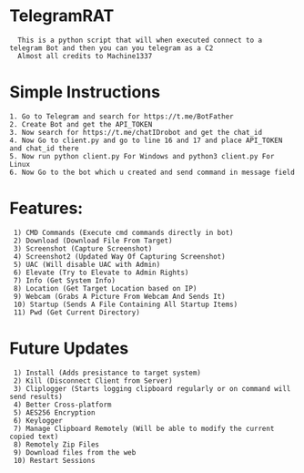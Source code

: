 # TelegramRAT
      This is a python script that will when executed connect to a telegram Bot and then you can you telegram as a C2
      Almost all credits to Machine1337

# Simple Instructions

    1. Go to Telegram and search for https://t.me/BotFather
    2. Create Bot and get the API_TOKEN
    3. Now search for https://t.me/chatIDrobot and get the chat_id
    4. Now Go to client.py and go to line 16 and 17 and place API_TOKEN and chat_id there
    5. Now run python client.py For Windows and python3 client.py For Linux
    6. Now Go to the bot which u created and send command in message field

# Features:

     1) CMD Commands (Execute cmd commands directly in bot)
     2) Download (Download File From Target)
     3) Screenshot (Capture Screenshot)
     4) Screenshot2 (Updated Way Of Capturing Screenshot)
     5) UAC (Will disable UAC with Admin)
     6) Elevate (Try to Elevate to Admin Rights)
     7) Info (Get System Info)
     8) Location (Get Target Location based on IP)
     9) Webcam (Grabs A Picture From Webcam And Sends It)
     10) Startup (Sends A File Containing All Startup Items)
     11) Pwd (Get Current Directory)


# Future Updates

     1) Install (Adds presistance to target system)
     2) Kill (Disconnect Client from Server)
     3) Cliplogger (Starts logging clipboard regularly or on command will send results)
     4) Better Cross-platform
     5) AES256 Encryption
     6) Keylogger
     7) Manage Clipboard Remotely (Will be able to modify the current copied text)
     8) Remotely Zip Files
     9) Download files from the web
     10) Restart Sessions
     
